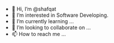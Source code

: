 - 👋 Hi, I’m @shafqat
- 👀 I’m interested in Software Developing.
- 🌱 I’m currently learning ...
- 💞️ I’m looking to collaborate on ...
- 📫 How to reach me ...

<!---
shafqatfateen/shafqatfateen is a ✨ special ✨ repository because its `README.md` (this file) appears on your GitHub profile.
You can click the Preview link to take a look at your changes.
--->
